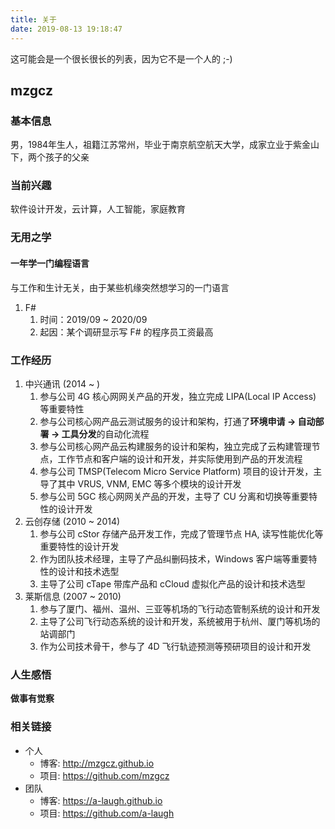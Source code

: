 ```yaml
---
title: 关于
date: 2019-08-13 19:18:47
---
```

这可能会是一个很长很长的列表，因为它不是一个人的 ;-)

## mzgcz ##

### 基本信息 ###
男，1984年生人，祖籍江苏常州，毕业于南京航空航天大学，成家立业于紫金山下，两个孩子的父亲

### 当前兴趣 ###
软件设计开发，云计算，人工智能，家庭教育

### 无用之学 ###

#### 一年学一门编程语言 ####
与工作和生计无关，由于某些机缘突然想学习的一门语言
1. F#
   1. 时间：2019/09 ~ 2020/09
   2. 起因：某个调研显示写 F# 的程序员工资最高

### 工作经历 ###
1. 中兴通讯 (2014 ~     )
   1. 参与公司 4G 核心网网关产品的开发，独立完成 LIPA(Local IP Access) 等重要特性
   2. 参与公司核心网产品云测试服务的设计和架构，打通了**环境申请 -> 自动部署 -> 工具分发**的自动化流程
   3. 参与公司核心网产品云构建服务的设计和架构，独立完成了云构建管理节点，工作节点和客户端的设计和开发，并实际使用到产品的开发流程
   4. 参与公司 TMSP(Telecom Micro Service Platform) 项目的设计开发，主导了其中 VRUS, VNM, EMC 等多个模块的设计开发
   5. 参与公司 5GC 核心网网关产品的开发，主导了 CU 分离和切换等重要特性的设计开发
2. 云创存储 (2010 ~ 2014)
   1. 参与公司 cStor 存储产品开发工作，完成了管理节点 HA, 读写性能优化等重要特性的设计开发
   2. 作为团队技术经理，主导了产品纠删码技术，Windows 客户端等重要特性的设计和技术选型
   3. 主导了公司 cTape 带库产品和 cCloud 虚拟化产品的设计和技术选型 
3. 莱斯信息 (2007 ~ 2010)
   1. 参与了厦门、福州、温州、三亚等机场的飞行动态管制系统的设计和开发
   2. 主导了公司飞行动态系统的设计和开发，系统被用于杭州、厦门等机场的站调部门
   3. 作为公司技术骨干，参与了 4D 飞行轨迹预测等预研项目的设计和开发

### 人生感悟 ###
**做事有觉察**

### 相关链接 ###

- 个人
  - 博客: http://mzgcz.github.io
  - 项目: https://github.com/mzgcz
- 团队
  - 博客: https://a-laugh.github.io
  - 项目: https://github.com/a-laugh

